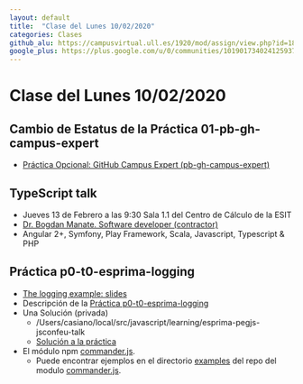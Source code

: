 ```yaml
---
layout: default
title:  "Clase del Lunes 10/02/2020"
categories: Clases
github_alu: https://campusvirtual.ull.es/1920/mod/assign/view.php?id=187733
google_plus: https://plus.google.com/u/0/communities/101901734024125937720
---
```


# Clase del Lunes 10/02/2020

## Cambio de Estatus de la Práctica 01-pb-gh-campus-expert

* [Práctica Opcional: GitHub Campus Expert (pb-gh-campus-expert)]({{site.baseurl}}/tema0-introduccion-a-pl/practicas/pb-gh-campus-expert/)

## TypeScript talk 

* Jueves 13 de Febrero a las 9:30 Sala 1.1 del Centro de Cálculo de la ESIT
* [Dr. Bogdan Manate. Software developer (contractor)](http://www.bogdanmanate.com/)
 * Angular 2+, Symfony, Play Framework, Scala, Javascript, Typescript & PHP

## Práctica p0-t0-esprima-logging

* [The logging example: slides](https://github.com/ULL-ESIT-GRADOII-PL/esprima-pegjs-jsconfeu-talk/blob/master/jsconfeu-logging.pdf)
* Descripción de la [Práctica p0-t0-esprima-logging
]({{site.baseurl}}/tema0-introduccion-a-pl/practicas/p0-t0-esprima-logging)
* Una Solución (privada)
  * /Users/casiano/local/src/javascript/learning/esprima-pegjs-jsconfeu-talk
  * [Solución  a la práctica](https://github.com/ULL-ESIT-GRADOII-PL/esprima-pegjs-jsconfeu-talk-private/blob/private/p0-t0-esprima-logging-sol.js)
* El módulo npm [commander.js](https://www.npmjs.com/package/commander). 
  * Puede encontrar ejemplos en el directorio [examples](https://github.com/tj/commander.js/tree/master/examples) del repo del modulo [commander.js](https://www.npmjs.com/package/commander).
